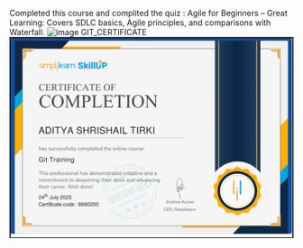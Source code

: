 Completed  this course and complited the quiz   : Agile for Beginners – Great Learning: Covers SDLC
basics, Agile principles, and comparisons with Waterfall. 
<img src="https://github.com/AdityaTirki/5193034_AdityaShrishailTirki/blob/main/SDLC/agile%20for%20biginers.png" alt="image">
GIT_CERTIFICATE
<img src="https://github.com/AdityaTirki/5193034_AdityaShrishailTirki/blob/main/GIT/CERTIFICATE/5193034_AdityaShrishailTirki.png" alt="image">